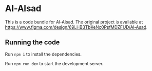 
  # Al-Alsad

  This is a code bundle for Al-Alsad. The original project is available at https://www.figma.com/design/69LHB3TbKeNc0PsfMDZFUD/Al-Asad.

  ## Running the code

  Run `npm i` to install the dependencies.

  Run `npm run dev` to start the development server.
  